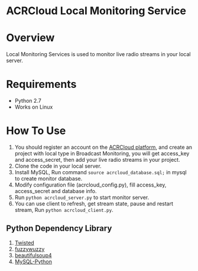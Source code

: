 # ACRCloud Local Monitoring Service

# Overview
Local Monitoring Services is used to monitor live radio streams in your local server.

# Requirements
* Python 2.7
* Works on Linux

# How To Use
1. You should register an account on the [ACRCloud platform](https://console.acrcloud.com/), and create an project with local type in Broadcast Monitoring, you will get access_key and access_secret, then add your live radio streams in your project.
2. Clone the code in your local server.
3. Install MySQL, Run command `source acrcloud_database.sql;` in mysql to create monitor database.
4. Modify configuration file (acrcloud_config.py), fill access_key, access_secret and database info.
5. Run `python acrcloud_server.py` to start monitor server.
6. You can use client to refresh, get stream state, pause and restart stream, Run `python acrcloud_client.py`.

## Python Dependency Library
1. [Twisted](https://github.com/twisted/twisted)
2. [fuzzywuzzy](https://github.com/seatgeek/fuzzywuzzy)
3. [beautifulsoup4](https://pypi.python.org/pypi/beautifulsoup4)
4. [MySQL-Python](https://pypi.python.org/pypi/MySQL-python)


